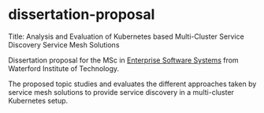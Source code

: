 # dissertation-proposal

Title: Analysis and Evaluation of Kubernetes based Multi-Cluster Service Discovery Service Mesh Solutions

Dissertation proposal for the MSc in [Enterprise Software Systems](https://www.wit.ie/courses/msc_in_computing_enterprise_software_systems_part_time) from Waterford Institute of Technology.

The proposed topic studies and evaluates the different approaches taken by service mesh solutions to provide service discovery in a multi-cluster Kubernetes setup.
